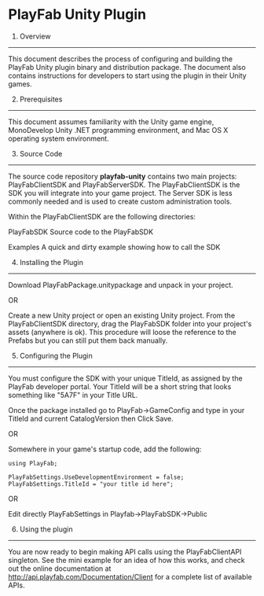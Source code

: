 PlayFab Unity Plugin
====================

1. Overview
-----------
This document describes the process of configuring and building the PlayFab Unity plugin binary and distribution package. The document also contains instructions for developers to start using the plugin in their Unity games.


2. Prerequisites
----------------
This document assumes familiarity with the Unity game engine, MonoDevelop Unity .NET programming environment, and Mac OS X operating system environment.


3. Source Code
--------------
The source code repository **playfab-unity** contains two main projects: PlayFabClientSDK and PlayFabServerSDK. The PlayFabClientSDK is the SDK you will integrate into your game project. The Server SDK is less commonly needed and is used to create custom administration tools.

Within the PlayFabClientSDK are the following directories:

PlayFabSDK  Source code to the PlayFabSDK

Examples    A quick and dirty example showing how to call the SDK


4. Installing the Plugin
------------------------
Download PlayFabPackage.unitypackage and unpack in your project.

OR

Create a new Unity project or open an existing Unity project. From the PlayFabClientSDK directory, drag the PlayFabSDK folder into your project's assets (anywhere is ok). This procedure will loose the reference to the Prefabs but you can still put them back manually.

5. Configuring the Plugin
-------------------------
You must configure the SDK with your unique TitleId, as assigned by the PlayFab developer portal. Your TitleId will be a short string that looks something like "5A7F" in your Title URL.

Once the package installed go to PlayFab->GameConfig and type in your TitleId and current CatalogVersion then Click Save.

OR

Somewhere in your game's startup code, add the following:

```
using PlayFab;

PlayFabSettings.UseDevelopmentEnvironment = false;
PlayFabSettings.TitleId = "your title id here";
```

OR

Edit directly PlayFabSettings in Playfab->PlayFabSDK->Public


6. Using the plugin
-------------------
You are now ready to begin making API calls using the PlayFabClientAPI singleton. See the mini example for an idea of how this works, and check out the online documentation at http://api.playfab.com/Documentation/Client for a complete list of available APIs.
